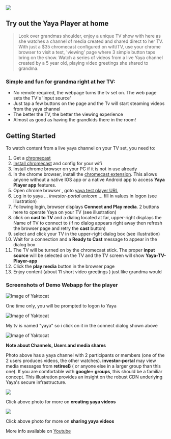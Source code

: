 ![](http://www.yayatv.tv/images/icon_yaya2_96.png)
## Try out the Yaya Player at home

> Look over grandmas shoulder, enjoy a unique TV show with here as she watches a channel of media created and shared direct to her TV. With just a $35 chromecast configured on wifi/TV, use your chrome browser to visit a test, 'viewing' page where 3 simple button taps bring on the show. Watch a series of videos from a live Yaya channel created by a 5 year old, playing video greetings she shared to grandma. 

### Simple and fun for grandma right at her TV:

* No remote required, the webpage turns the tv set on. The web page sets the TV's 'input source'
* Just tap a few buttons on the page and the Tv will start steaming videos from the yaya channel
* The better the TV, the better the viewing experience
* Almost as good as having the grandkids there in the room!

## Getting Started

To watch content from a live yaya channel on your TV set,  you need to:

1. Get a [chromecast](http://www.google.com/intl/en_us/chrome/devices/chromecast/index.html)
2. [Install chromecast](https://support.google.com/chromecast/answer/2998456) and config for your wifi
3. Install chrome browser on your PC if it is not in use already
4. In the chrome browser, install the [chromecast extension](http://www.google.com/intl/en_us/chrome/devices/chromecast/learn.html#how-to-cast-chrome-tab). This 
allows anyone without a native IOS app or a native Android app to access **Yaya Player app** features.
5. Open chrome browser , goto [yaya test player URL](http://blooming-falls-9862.herokuapp.com)
6. Log in to yaya ...  *investor-portal*   *unicorn*    ...  fill in values in logon (see illustration)
7. Following login, browser displays **Connect and Play media**. 2 buttons here to operate Yaya on your TV (see illustration)
8. click on **cast to TV** and a dialog located at far, upper-right displays the Name of TV to connect to (if no dialog appears right away then refresh the browser page and retry the **cast** button)
9. select and click your TV in the upper-right dialog box (see illustration)
10. Wait for a connection and a **Ready to Cast** message to appear in the dialog box
11. The TV will be turned on by the chromecast stick. The proper **input source** will be selected on the TV and the TV screen will show **Yaya-TV-Player-app**
12. Click the **play media** button in the browser page
13. Enjoy content (about 11 short video greetings ) just like grandma would

### Screenshots of Demo Webapp for the player

![Image of Yaktocat](http://www.yayatv.tv/images/kick_logon.png)

One time only, you will be prompted to logon to Yaya

![Image of Yaktocat](http://www.yayatv.tv/images/kick_select_tv.png)

My tv is named "yaya" so i click on it in the connect dialog shown above

![Image of Yaktocat](http://www.yayatv.tv/images/kick_chnnl.png)

**Note about Channels, Users and media shares**

Photo above has a yaya channel with 2 participants or members (one of the 2 users produces videos, the other watches).
**investor-portal** may view media messages from  **retireeB** ( or anyone else in a larger group than this one). If you are comfortable with **google+ groups**, this should be a familiar concept. This illustration provides an insight on the robust CDN underlying Yaya's secure infrastructure.

<a href="https://cloud.githubusercontent.com/assets/169984/8469296/2214c03e-202d-11e5-81cc-4a32ecaee345.gif"><img src="http://www.yayatv.tv/images/kick_yaya_CRE.png"></a> 

Click above photo for more on **creating yaya videos**

<a href="https://cloud.githubusercontent.com/assets/169984/8489209/c5765760-20cd-11e5-84a5-712ca4920fd8.gif"><img src="http://www.yayatv.tv/images/yaya_SHR_1.png"></a> 

Click above photo for more on **sharing yaya videos**

More info available on [Youtube](https://www.youtube.com/playlist?list=PLzLYnLHiwXuxn5KD8Apq1DVRkLucqW9oa)
